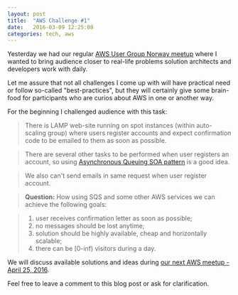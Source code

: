 ```yaml
---
layout: post
title:  "AWS Challenge #1"
date:   2016-03-09 12:25:08
categories: tech, aws
---
```


Yesterday we had our regular [AWS User Group Norway meetup](https://meetup.com/AWS-User-Group-Norway/) where I wanted to bring audience closer to real-life problems solution architects and developers work with daily.

Let me assure that not all challenges I come up with will have practical need or follow so-called "best-practices", but they will certainly give some brain-food for participants who are curios about AWS in one or another way.

For the beginning I challenged audience with this task:

> There is LAMP web-site running on spot instances (within auto-scaling group) where users register accounts and expect confirmation code to be emailed to them as soon as possible.

> There are several other tasks to be performed when user registers an account, so using [Asynchronous Queuing SOA pattern](http://soapatterns.org/design_patterns/asynchronous_queuing) is a good idea.

> We also can't send emails in same request when user register account.

> **Question:** How using SQS and some other AWS services we can achieve the following goals:

> 1. user receives confirmation letter as soon as possible;
> 2. no messages should be lost anytime;
> 3. solution should be highly available, cheap and horizontally scalable;
> 4. there can be [0-inf) visitors during a day.

We will discuss available solutions and ideas during [our next AWS meetup - April 25, 2016](http://www.meetup.com/AWS-User-Group-Norway/events/229257676/).

Feel free to leave a comment to this blog post or ask for clarification.